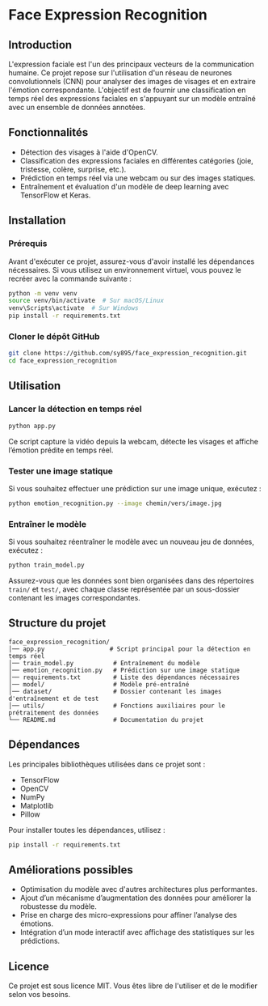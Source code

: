 # Face Expression Recognition

## Introduction

L'expression faciale est l'un des principaux vecteurs de la communication humaine. Ce projet repose sur l'utilisation d'un réseau de neurones convolutionnels (CNN) pour analyser des images de visages et en extraire l'émotion correspondante. L'objectif est de fournir une classification en temps réel des expressions faciales en s'appuyant sur un modèle entraîné avec un ensemble de données annotées.

## Fonctionnalités

- Détection des visages à l'aide d'OpenCV.
- Classification des expressions faciales en différentes catégories (joie, tristesse, colère, surprise, etc.).
- Prédiction en temps réel via une webcam ou sur des images statiques.
- Entraînement et évaluation d'un modèle de deep learning avec TensorFlow et Keras.

## Installation

### Prérequis

Avant d'exécuter ce projet, assurez-vous d'avoir installé les dépendances nécessaires. Si vous utilisez un environnement virtuel, vous pouvez le recréer avec la commande suivante :

```bash
python -m venv venv
source venv/bin/activate  # Sur macOS/Linux
venv\Scripts\activate  # Sur Windows
pip install -r requirements.txt
```

### Cloner le dépôt GitHub

```bash
git clone https://github.com/sy895/face_expression_recognition.git
cd face_expression_recognition
```

## Utilisation

### Lancer la détection en temps réel

```bash
python app.py
```

Ce script capture la vidéo depuis la webcam, détecte les visages et affiche l’émotion prédite en temps réel.

### Tester une image statique

Si vous souhaitez effectuer une prédiction sur une image unique, exécutez :

```bash
python emotion_recognition.py --image chemin/vers/image.jpg
```

### Entraîner le modèle

Si vous souhaitez réentraîner le modèle avec un nouveau jeu de données, exécutez :

```bash
python train_model.py
```

Assurez-vous que les données sont bien organisées dans des répertoires `train/` et `test/`, avec chaque classe représentée par un sous-dossier contenant les images correspondantes.

## Structure du projet

```
face_expression_recognition/
│── app.py                  # Script principal pour la détection en temps réel
│── train_model.py           # Entraînement du modèle
│── emotion_recognition.py   # Prédiction sur une image statique
│── requirements.txt         # Liste des dépendances nécessaires
│── model/                   # Modèle pré-entraîné
│── dataset/                 # Dossier contenant les images d'entraînement et de test
│── utils/                   # Fonctions auxiliaires pour le prétraitement des données
└── README.md                # Documentation du projet
```

## Dépendances

Les principales bibliothèques utilisées dans ce projet sont :

- TensorFlow
- OpenCV
- NumPy
- Matplotlib
- Pillow

Pour installer toutes les dépendances, utilisez :

```bash
pip install -r requirements.txt
```

## Améliorations possibles

- Optimisation du modèle avec d'autres architectures plus performantes.
- Ajout d’un mécanisme d’augmentation des données pour améliorer la robustesse du modèle.
- Prise en charge des micro-expressions pour affiner l’analyse des émotions.
- Intégration d’un mode interactif avec affichage des statistiques sur les prédictions.

## Licence

Ce projet est sous licence MIT. Vous êtes libre de l'utiliser et de le modifier selon vos besoins.

